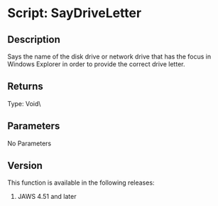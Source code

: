 # Script: SayDriveLetter

## Description

Says the name of the disk drive or network drive that has the focus in
Windows Explorer in order to provide the correct drive letter.

## Returns

Type: Void\

## Parameters

No Parameters

## Version

This function is available in the following releases:

1.  JAWS 4.51 and later
